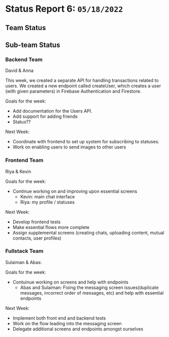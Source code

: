 # Status Report 6: `05/18/2022`

## Team Status


## Sub-team Status

### Backend Team
David & Anna

This week, we created a separate API for handling transactions related to users. We created a new endpoint called createUser, which creates a user (with given parameters) in Firebase Authentication and Firestore.

Goals for the week:
- Add documentation for the Users API.
- Add support for adding friends
- Status??

Next Week:
- Coordinate with frontend to set up system for subscribing to statuses.
- Work on enabling users to send images to other users

### Frontend Team

Riya & Kevin

Goals for the week:
- Continue working on and improving upon essential screens
  - Kevin: main chat interface
  - Riya: my profile / statuses

Next Week:
- Develop frontend tests
- Make essential flows more complete
- Assign supplemental screens (creating chats, uploading content, mutual contacts, user profiles)

### Fullstack Team

Sulaiman & Abas:

Goals for the week:
- Contuinue working on screens and help with endpoints
  - Abas and Sulaiman: Fixing the messaging screen issues(duplicate messages, incorrect order of messages, etc) and help with essential endpoints

Next Week:
- Implement both front end and backend tests
- Work on the flow leading into the messaging screen
- Delegate additional screens and endpoints amongst ourselves 

